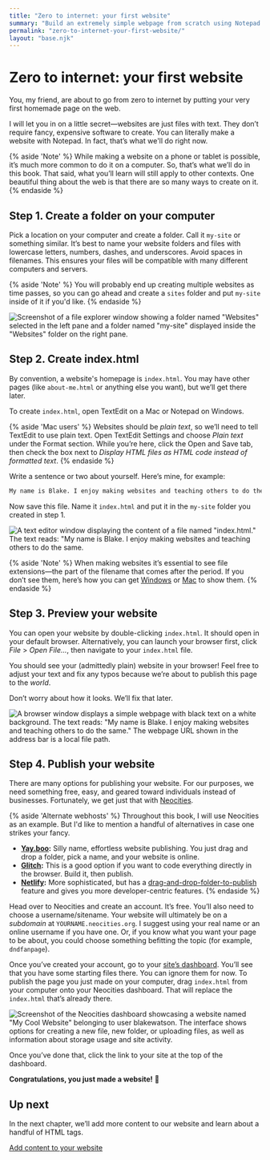 ```yaml
---
title: "Zero to internet: your first website"
summary: "Build an extremely simple webpage from scratch using Notepad and put it on the web with Neocities."
permalink: "zero-to-internet-your-first-website/"
layout: "base.njk"
---
```


# Zero to internet: your first website

You, my friend, are about to go from zero to internet by putting your very first homemade page on the web.

I will let you in on a little secret—websites are just files with text. They don’t require fancy, expensive software to create. You can literally make a website with Notepad. In fact, that’s what we'll do right now.

{% aside 'Note' %}
While making a website on a phone or tablet is possible, it’s much more common to do it on a computer. So, that’s what we’ll do in this book. That said, what you’ll learn will still apply to other contexts. One beautiful thing about the web is that there are so many ways to create on it.
{% endaside %}

## Step 1. Create a folder on your computer

Pick a location on your computer and create a folder. Call it `my-site` or something similar. It’s best to name your website folders and files with lowercase letters, numbers, dashes, and underscores. Avoid spaces in filenames. This ensures your files will be compatible with many different computers and servers.

{% aside 'Note' %}
You will probably end up creating multiple websites as time passes, so you can go ahead and create a `sites` folder and put `my-site` inside of it if you'd like.
{% endaside %}

![Screenshot of a file explorer window showing a folder named "Websites" selected in the left pane and a folder named "my-site" displayed inside the "Websites" folder on the right pane.](/assets/img/zero-to-internet-01.png)

## Step 2. Create index.html

By convention, a website's homepage is `index.html`. You may have other pages (like `about-me.html` or anything else you want), but we’ll get there later.

To create `index.html`, open TextEdit on a Mac or Notepad on Windows.

{% aside 'Mac users' %}
Websites should be _plain text_, so we’ll need to tell TextEdit to use plain text. Open TextEdit Settings and choose _Plain text_ under the Format section. While you’re here, click the Open and Save tab, then check the box next to _Display HTML files as HTML code instead of formatted text_.
{% endaside %}

Write a sentence or two about yourself. Here’s mine, for example:

```html
My name is Blake. I enjoy making websites and teaching others to do the same.
```

Now save this file. Name it `index.html` and put it in the `my-site` folder you created in step 1.

![A text editor window displaying the content of a file named "index.html." The text reads: "My name is Blake. I enjoy making websites and teaching others to do the same.](/assets/img/zero-to-internet-02.png)

{% aside 'Note' %}
When making websites it’s essential to see file extensions—the part of the filename that comes after the period. If you don’t see them, here’s how you can get [Windows](https://perma.cc/3LAG-L6YW) or [Mac](https://perma.cc/KYR3-6H3L) to show them.
{% endaside %}

## Step 3. Preview your website

You can open your website by double-clicking `index.html`. It should open in your default browser. Alternatively, you can launch your browser first, click _File_ > _Open File…_, then navigate to your `index.html` file.

You should see your (admittedly plain) website in your browser! Feel free to adjust your text and fix any typos because we’re about to publish this page to the *world*.

Don’t worry about how it looks. We’ll fix that later.

![A browser window displays a simple webpage with black text on a white background. The text reads: "My name is Blake. I enjoy making websites and teaching others to do the same." The webpage URL shown in the address bar is a local file path.](/assets/img/zero-to-internet-03.png)

## Step 4. Publish your website

There are many options for publishing your website. For our purposes, we need something free, easy, and geared toward individuals instead of businesses. Fortunately, we get just that with [Neocities](https://neocities.org).

{% aside 'Alternate webhosts' %}
Throughout this book, I will use Neocities as an example. But I'd like to mention a handful of alternatives in case one strikes your fancy.

- **[Yay.boo](https://yay.boo/):** Silly name, effortless website publishing. You just drag and drop a folder, pick a name, and your website is online.
- **[Glitch](https://glitch.com/):** This is a good option if you want to code everything directly in the browser. Build it, then publish.
- **[Netlify](https://www.netlify.com/):** More sophisticated, but has a [drag-and-drop-folder-to-publish](https://perma.cc/W3PH-5KRS) feature and gives you more developer-centric features.
{% endaside %}

Head over to Neocities and create an account. It’s free. You’ll also need to choose a username/sitename. Your website will ultimately be on a _subdomain_ at `YOURNAME.neocities.org`. I suggest using your real name or an online username if you have one. Or, if you know what you want your page to be about, you could choose something befitting the topic (for example, `dndfanpage`).

Once you’ve created your account, go to your [site’s dashboard](https://neocities.org/dashboard). You’ll see that you have some starting files there. You can ignore them for now. To publish the page you just made on your computer, drag `index.html` from your computer onto your Neocities dashboard. That will replace the `index.html` that’s already there.

![Screenshot of the Neocities dashboard showcasing a website named "My Cool Website" belonging to user blakewatson. The interface shows options for creating a new file, new folder, or uploading files, as well as information about storage usage and site activity.](/assets/img/zero-to-internet-04.png)

Once you’ve done that, click the link to your site at the top of the dashboard.

**Congratulations, you just made a website!** 🎉

## Up next

In the next chapter, we’ll add more content to our website and learn about a handful of HTML tags.

[Add content to your website](/add-content-to-your-website)